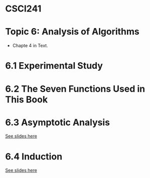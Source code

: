 # CSCI241
# Topic 6: Analysis of Algorithms
+ Chapte 4 in Text.

# 6.1 Experimental Study
# 6.2 The Seven Functions Used in This Book
# 6.3 Asymptotic Analysis

[See slides here](6.1-6.3.pdf)

# 6.4 Induction

[See slides here](6.4.pdf)
